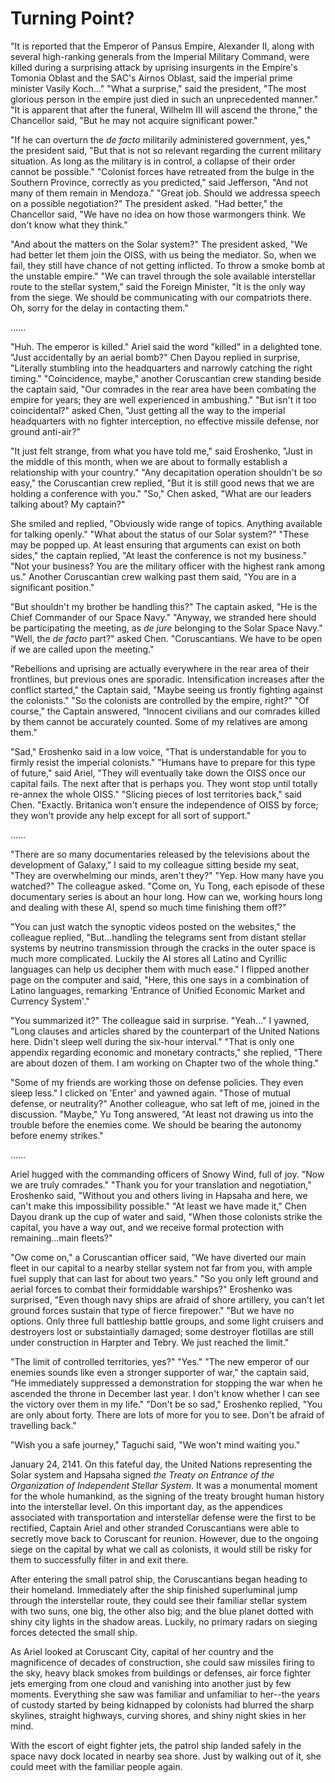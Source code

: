 # Turning Point?

"It is reported that the Emperor of Pansus Empire, Alexander II, along with several high-ranking generals from the Imperial Military Command, were killed during a surprising attack by uprising insurgents in the Empire's Tomonia Oblast and the SAC's Airnos Oblast, said the imperial prime minister Vasily Koch..." "What a surprise," said the president, "The most glorious person in the empire just died in such an unprecedented manner." "It is apparent that after the funeral, Wilhelm III will ascend the throne," the Chancellor said, "But he may not acquire significant power."

"If he can overturn the *de facto* militarily administered government, yes," the president said, "But that is not so relevant regarding the current military situation. As long as the military is in control, a collapse of their order cannot be possible." "Colonist forces have retreated from the bulge in the Southern Province, correctly as you predicted," said Jefferson, "And not many of them remain in Mendoza." "Great job. Should we addressa speech on a possible negotiation?" The president asked. "Had better," the Chancellor said, "We have no idea on how those warmongers think. We don't know what they think."

"And about the matters on the Solar system?" The president asked, "We had better let them join the OISS, with us being the mediator. So, when we fail, they still have chance of not getting inflicted. To throw a smoke bomb at the unstable empire." "We can travel through the sole available interstellar route to the stellar system," said the Foreign Minister, "It is the only way from the siege. We should be communicating with our compatriots there. Oh, sorry for the delay in contacting them."

......

"Huh. The emperor is killed." Ariel said the word "killed" in a delighted tone. "Just accidentally by an aerial bomb?" Chen Dayou replied in surprise, "Literally stumbling into the headquarters and narrowly catching the right timing." "Coincidence, maybe," another Coruscantian crew standing beside the captain said, "Our comrades in the rear area have been combating the empire for years; they are well experienced in ambushing." "But isn't it too coincidental?" asked Chen, "Just getting all the way to the imperial headquarters with no fighter interception, no effective missile defense, nor ground anti-air?"

"It just felt strange, from what you have told me," said Eroshenko, "Just in the middle of this month, when we are about to formally establish a relationship with your country." "Any decapitation operation shouldn't be so easy," the Coruscantian crew replied, "But it is still good news that we are holding a conference with you." "So," Chen asked, "What are our leaders talking about? My captain?"

She smiled and replied, "Obviously wide range of topics. Anything available for talking openly." "What about the status of our Solar system?" "These may be popped up. At least ensuring that arguments can exist on both sides," the captain replied, "At least the conference is not my business." "Not your business? You are the military officer with the highest rank among us." Another Coruscantian crew walking past them said, "You are in a significant position."

"But shouldn't my brother be handling this?" The captain asked, "He is the Chief Commander of our Space Navy." "Anyway, we stranded here should be participating the meeting, as *de jure* belonging to the Solar Space Navy." "Well, the *de facto* part?" asked Chen. "Coruscantians. We have to be open if we are called upon the meeting."

"Rebellions and uprising are actually everywhere in the rear area of their frontlines, but previous ones are sporadic. Intensification increases after the conflict started," the Captain said, "Maybe seeing us frontly fighting against the colonists." "So the colonists are controlled by the empire, right?" "Of course," the Captain answered, "Innocent civilians and our comrades killed by them cannot be accurately counted. Some of my relatives are among them."

"Sad," Eroshenko said in a low voice, "That is understandable for you to firmly resist the imperial colonists." "Humans have to prepare for this type of future," said Ariel, "They will eventually take down the OISS once our capital fails. The next after that is perhaps you. They wont stop until totally re-annex the whole OISS." "Slicing pieces of lost territories back," said Chen. "Exactly. Britanica won't ensure the independence of OISS by force; they won't provide any help except for all sort of support."

......

"There are so many documentaries released by the televisions about the development of Galaxy," I said to my colleague sitting beside my seat, "They are overwhelming our minds, aren't they?" "Yep. How many have you watched?" The colleague asked. "Come on, Yu Tong, each episode of these documentary series is about an hour long. How can we, working hours long and dealing with these AI, spend so much time finishing them off?"

"You can just watch the synoptic videos posted on the websites," the colleague replied, "But...handling the telegrams sent from distant stellar systems by neutrino transmission through the cracks in the outer space is much more complicated. Luckily the AI stores all Latino and Cyrillic languages can help us decipher them with much ease." I flipped another page on the computer and said, "Here, this one says in a combination of Latino languages, remarking 'Entrance of Unified Economic Market and Currency System'."

"You summarized it?" The colleague said in surprise. "Yeah..." I yawned, "Long clauses and articles shared by the counterpart of the United Nations here. Didn't sleep well during the six-hour interval." "That is only one appendix regarding economic and monetary contracts," she replied, "There are about dozen of them. I am working on Chapter two of the whole thing."

"Some of my friends are working those on defense policies. They even sleep less." I clicked on 'Enter' and yawned again. "Those of mutual defense, or neutrality?" Another colleague, who sat left of me, joined in the discussion. "Maybe," Yu Tong answered, "At least not drawing us into the trouble before the enemies come. We should be bearing the autonomy before enemy strikes."

......

Ariel hugged with the commanding officers of Snowy Wind, full of joy. "Now we are truly comrades." "Thank you for your translation and negotiation," Eroshenko said, "Without you and others living in Hapsaha and here, we can't make this impossibility possible." "At least we have made it," Chen Dayou drank up the cup of water and said, "When those colonists strike the capital, you have a way out, and we receive formal protection with remaining...main fleets?"

"Ow come on," a Coruscantian officer said, "We have diverted our main fleet in our capital to a nearby stellar system not far from you, with ample fuel supply that can last for about two years." "So you only left ground and aerial forces to combat their formiddable warships?" Eroshenko was surprised, "Even though navy ships are afraid of shore artillery, you can't let ground forces sustain that type of fierce firepower." "But we have no options. Only three full battleship battle groups, and some light cruisers and destroyers lost or substaintially damaged; some destroyer flotillas are still under construction in Harpter and Tebry. We just reached the limit."

"The limit of controlled territories, yes?" "Yes." "The new emperor of our enemies sounds like even a stronger supporter of war," the captain said, "He immediately suppressed a demonstration for stopping the war when he ascended the throne in December last year. I don't know whether I can see the victory over them in my life." "Don't be so sad," Eroshenko replied, "You are only about forty. There are lots of more for you to see. Don't be afraid of travelling back."

"Wish you a safe journey," Taguchi said, "We won't mind waiting you."

January 24, 2141. On this fateful day, the United Nations representing the Solar system and Hapsaha signed *the Treaty on Entrance of the Organization of Independent Stellar System*. It was a monumental moment for the whole humankind, as the signing of the treaty brought human history into the interstellar level. On this important day, as the appendices associated with transportation and interstellar defense were the first to be rectified, Captain Ariel and other stranded Coruscantians were able to secretly move back to Coruscant for reunion. However, due to the ongoing siege on the capital by what we call as colonists, it would still be risky for them to successfully filter in and exit there.

After entering the small patrol ship, the Coruscantians began heading to their homeland. Immediately after the ship finished superluminal jump through the interstellar route, they could see their familiar stellar system with two suns, one big, the other also big; and the blue planet dotted with shiny city lights in the shadow areas. Luckily, no primary radars on sieging forces detected the small ship.

As Ariel looked at Coruscant City, capital of her country and the magnificence of decades of construction, she could saw missiles firing to the sky, heavy black smokes from buildings or defenses, air force fighter jets emerging from one cloud and vanishing into another just by few moments. Everything she saw was familiar and unfamiliar to her--the years of custody started by being kidnapped by colonists had blurred the sharp skylines, straight highways, curving shores, and shiny night skies in her mind.

With the escort of eight fighter jets, the patrol ship landed safely in the space navy dock located in nearby sea shore. Just by walking out of it, she could meet with the familiar people again.